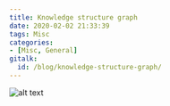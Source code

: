 ```yaml
---
title: Knowledge structure graph
date: 2020-02-02 21:33:39
tags: Misc
categories:
- [Misc, General]
gitalk:
  id: /blog/knowledge-structure-graph/
---
```

![alt text](https://i.imgur.com/koU6ICC.png)
